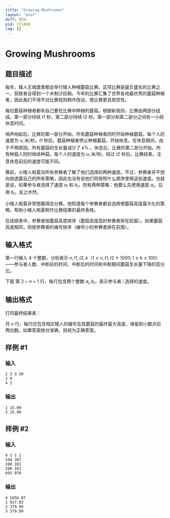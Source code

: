 ```yaml
---
title: "Growing Mushrooms"
layout: "post"
diff: 普及-
pid: CF186B
tag: []
---
```


# Growing Mushrooms

## 题目描述

每年，矮人王城堡里都会举行矮人种植蘑菇比赛。这项比赛是最负盛名的比赛之一，获胜者会得到一个木制沙拉碗。今年的比赛汇集了世界各地最优秀的蘑菇种植者，因此我们不得不对比赛规则稍作改动，使比赛更具观赏性。

每位蘑菇种植者都有自己要在比赛中种植的蘑菇。根据新规则，比赛由两部分组成。第一部分持续 $t1$ 秒，第二部分持续 $t2$ 秒。第一部分和第二部分之间有一小段休息时间。

哨声响起后，比赛的第一部分开始，所有蘑菇种植者同时开始种植蘑菇，每个人的速度为 $v_i$ 米/秒。$t1$ 秒后，蘑菇种植者停止种植蘑菇，开始休息。在休息期间，由于不明原因，所有蘑菇的生长量减少了 $k$% 。休息后，比赛的第二部分开始，所有种菇人同时继续种菇，每个人的速度为 $u_i$ 米/秒。经过 $t2$ 秒后，比赛结束。注意休息前后的速度可能不同。

赛前，小矮人帕夏向所有参赛者了解了他们选择的两种速度。不过，参赛者并不想向他透露自己的所有策略，因此也没有说他们将按照什么顺序使用这些速度。也就是说，如果参与者选择了速度 $a_i$ 和 $b_i$，则有两种策略：他要么先使用速度 $a_i$，后用 $b_i$，反之亦然。 

小矮人帕夏非常想赢得总分赛。他知道每个参赛者都会选择使蘑菇高度最大化的策略。帮助小矮人帕夏制作比赛结果的最终表格。

在成绩表中，参赛者按蘑菇高度排序（蘑菇高度高的参赛者排在前面）。如果蘑菇高度相同，则按参赛者的编号排序（编号小的参赛者排在前面）。

## 输入格式

第一行输入 $4$ 个整数，分别表示 $n,t1,t2,k$（$1\le n,t1,t2\le 1000; 1\le k\le 100$） ——参与者人数、中断前的时间、中断后的时间和中断期间蘑菇生长量下降的百分比。 

下面 第 $2$ ~ $n+1$ 行，每行包含两个整数 $a_i,b_i$，表示参与者 $i$ 选择的速度。

## 输出格式

打印最终结果表：

共 $n$ 行，每行应包含相应矮人的编号及其蘑菇的最终最大高度，保留到小数点后两位数。如果答案绝对准确，则视为正确答案。

## 样例 #1

### 输入

```
2 3 3 50
2 4
4 2

```

### 输出

```
1 15.00
2 15.00

```

## 样例 #2

### 输入

```
4 1 1 1
544 397
280 101
280 101
693 970

```

### 输出

```
4 1656.07
1 937.03
2 379.99
3 379.99

```

